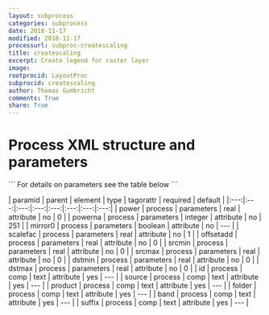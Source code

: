 ```yaml
---
layout: subprocess
categories: subprocess
date: 2018-11-17
modified: 2018-11-17
processurl: subproc-createscaling
title: createscaling
excerpt: Create legend for raster layer
image: 
rootprocid: LayoutProc
subprocid: createscaling
author: Thomas Gumbricht
comments: True
share: True
---
```


<h1 class='foot-description'>Process XML structure and parameters</h1>
```
For details on parameters see the table below
<?xml version="1.0" ?>
<process>
  <!--Generated from python-->
  <userproj plotid="yourplotid" projectid="yourprojectid" siteid="yoursiteid" system="systemid" tractid="yourtractid" userid="youruserid"/>
  <period endday="DD" endmonth="MM" endyear="YYYY" seasonendday="DD" seasonendmonth="MM" seasonstartday="DD" seasonstartmonth="MM" startday="DD" startmonth="MM" startyear="YYYY" timestep="timestep"/>
  <parameters dstmax="xyz.abc" dstmin="xyz.abc" mirror0="True/False" offsetadd="xyz.abc" power="xyz.abc" powerna="xyz" scalefac="xyz.abc" srcmax="xyz.abc" srcmin="xyz.abc"/>
  <comp band="txtstring" folder="txtstring" id="txtstring" product="txtstring" source="txtstring" suffix="txtstring"/>
</process>
```

| paramid | parent | element | type | tagorattr | required | default |
|:---:|:---:|:---:|:---:|:---:|:---:|:---:|:---:|
| power | process | parameters | real | attribute | no | 0 |
| powerna | process | parameters | integer | attribute | no | 251 |
| mirror0 | process | parameters | boolean | attribute | no | --- |
| scalefac | process | parameters | real | attribute | no | 1 |
| offsetadd | process | parameters | real | attribute | no | 0 |
| srcmin | process | parameters | real | attribute | no | 0 |
| srcmax | process | parameters | real | attribute | no | 0 |
| dstmin | process | parameters | real | attribute | no | 0 |
| dstmax | process | parameters | real | attribute | no | 0 |
| id | process | comp | text | attribute | yes | --- |
| source | process | comp | text | attribute | yes | --- |
| product | process | comp | text | attribute | yes | --- |
| folder | process | comp | text | attribute | yes | --- |
| band | process | comp | text | attribute | yes | --- |
| suffix | process | comp | text | attribute | yes | --- |
